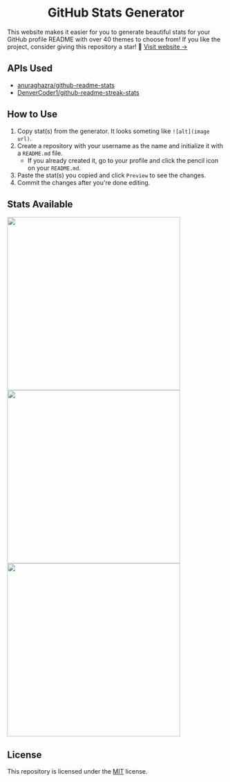<div align=center>
  
  # GitHub Stats Generator
  
</div>

This website makes it easier for you to generate beautiful stats for your GitHub profile README with over 40 themes to choose from! If you like the project, consider giving this repository a star! 💚 [Visit website &rarr;](https://github-stats.omsimos.com)

## APIs Used

- [anuraghazra/github-readme-stats](https://github.com/anuraghazra/github-readme-stats)
- [DenverCoder1/github-readme-streak-stats](https://github.com/DenverCoder1/github-readme-streak-stats)

## How to Use

1. Copy stat(s) from the generator. It looks someting like `![alt](image url)`.
2. Create a repository with your username as the name and initialize it with a `README.md` file.
   - If you already created it, go to your profile and click the pencil icon on your `README.md`.
3. Paste the stat(s) you copied and click `Preview` to see the changes.
4. Commit the changes after you're done editing.

## Stats Available

<img width=400 src='https://github-readme-stats.vercel.app/api?username=joshxfi&theme=vue-dark&show_icons=true&hide_border=true&count_private=true' />
<img width=400 src='https://github-readme-streak-stats.herokuapp.com/?user=joshxfi&theme=vue-dark&hide_border=true' />
<img width=400 src='https://github-readme-stats.vercel.app/api/top-langs/?username=joshxfi&theme=vue-dark&show_icons=true&hide_border=true&layout=compact' />

## License

This repository is licensed under the [MIT](https://github.com/joshxfi/github-stats-generator/blob/main/LICENSE) license.
